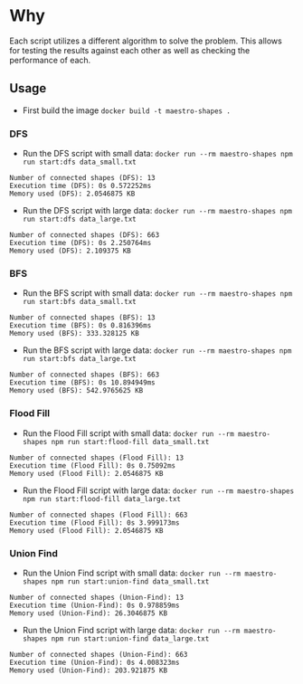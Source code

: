 # Why

Each script utilizes a different algorithm to solve the problem. This allows for testing the results against each other as well as checking the performance of each.

## Usage

- First build the image `docker build -t maestro-shapes .`

### DFS 
- Run the DFS script with small data: `docker run --rm maestro-shapes npm run start:dfs data_small.txt`

```
Number of connected shapes (DFS): 13
Execution time (DFS): 0s 0.572252ms
Memory used (DFS): 2.0546875 KB
```

- Run the DFS script with large data: `docker run --rm maestro-shapes npm run start:dfs data_large.txt`

```
Number of connected shapes (DFS): 663
Execution time (DFS): 0s 2.250764ms
Memory used (DFS): 2.109375 KB
```

### BFS
- Run the BFS script  with small data: `docker run --rm maestro-shapes npm run start:bfs data_small.txt`

```
Number of connected shapes (BFS): 13
Execution time (BFS): 0s 0.816396ms
Memory used (BFS): 333.328125 KB
```

- Run the BFS script with large data: `docker run --rm maestro-shapes npm run start:bfs data_large.txt`

```
Number of connected shapes (BFS): 663
Execution time (BFS): 0s 10.894949ms
Memory used (BFS): 542.9765625 KB
```

### Flood Fill
- Run the Flood Fill script  with small data: `docker run --rm maestro-shapes npm run start:flood-fill data_small.txt`

```
Number of connected shapes (Flood Fill): 13
Execution time (Flood Fill): 0s 0.75092ms
Memory used (Flood Fill): 2.0546875 KB
```

- Run the Flood Fill script with large data: `docker run --rm maestro-shapes npm run start:flood-fill data_large.txt`

```
Number of connected shapes (Flood Fill): 663
Execution time (Flood Fill): 0s 3.999173ms
Memory used (Flood Fill): 2.0546875 KB
```

### Union Find
- Run the Union Find script  with small data: `docker run --rm maestro-shapes npm run start:union-find data_small.txt`

```
Number of connected shapes (Union-Find): 13
Execution time (Union-Find): 0s 0.978859ms
Memory used (Union-Find): 26.3046875 KB
```

- Run the Union Find script with large data: `docker run --rm maestro-shapes npm run start:union-find data_large.txt`

```
Number of connected shapes (Union-Find): 663
Execution time (Union-Find): 0s 4.008323ms
Memory used (Union-Find): 203.921875 KB
```

